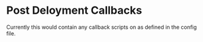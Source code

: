# Post Deloyment Callbacks

Currently this would contain any callback scripts on as defined in the config file.
